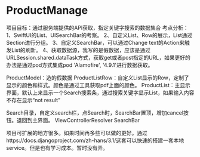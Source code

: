 # ProductManage
项目目标：通过服务端提供的API获取，指定关键字搜索的数据集合
考点分析：
1、SwiftUI的List、UISearchBar的考察。
2、自定义List、Row的展示，List通过Section进行分组。
3、自定义SearchBar，可以通过Change text的Action来触发List的刷新。
4、获取数据源，我写的是假数据，应该是通过URLSession.shared.dataTask方式，获取get或者post指定的URL，如果更好的办法是通过pod方式集成pod 'Alamofire', '4.9.1'进行数据获取。

ProductModel：造的假数据
ProductListRow：自定义List显示的Row，定制了显示的颜色和样式。颜色是通过工具获取pdf上面的颜色。
ProductList：主显示界面，默认上来显示一个Search搜索条，通过搜索关键字显示List，如果输入内容不存在显示“not result”

Search目录，自定义search栏，点Search时，SearchBar置顶，增加cancel按钮。退回到主界面。
ViewControllerResolver
SearchBar

项目可扩展的地方很多。如果时间再多些可以做的更好。通过https://docs.djangoproject.com/zh-hans/3.1/这套可以快速的搭建一套本地service。但是也有学习成本。暂时没有弄。
